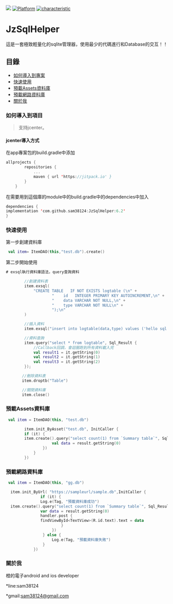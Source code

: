 [![](https://jitpack.io/v/sam38124/JzSqlHelper.svg)](https://jitpack.io/#sam38124/JzSqlHelper)
[![Platform](https://img.shields.io/badge/平台-%20Android%20-brightgreen.svg)](https://github.com/sam38124)
[![characteristic](https://img.shields.io/badge/特點-%20輕量級%20%7C%20簡單易用%20%20%7C%20穩定%20-brightgreen.svg)](https://github.com/sam38124)
# JzSqlHelper
這是一套極致輕量化的sqlite管理器，使用最少的代碼進行和Database的交互！！
## 目錄
* [如何導入到專案](#Import)
* [快速使用](#Use)
* [預載Assets資料庫](#Assetsdb)
* [預載網路資料庫](#Urldb)
* [關於我](#About)

<a name="Import"></a>
### 如何導入到項目
> 支持jcenter。 <br/>

#### jcenter導入方式
在app專案包的build.gradle中添加
```kotlin
allprojects {
		repositories {
			...
			maven { url 'https://jitpack.io' }
		}
	}
```

在需要用到這個庫的module中的build.gradle中的dependencies中加入
```kotlin
dependencies {
implementation 'com.github.sam38124:JzSqlHelper:6.2'
}
```
<a name="Use"></a>
### 快速使用

第一步創建資料庫

```kotlin
 val item= ItemDAO(this,"test.db").create()
```
第二步開始使用
```kotlin
# exsql執行資料庫語法，query查詢資料

        //創建資料表
        item.exsql(
            "CREATE TABLE   IF NOT EXISTS logtable (\n" +
                    "    id   INTEGER PRIMARY KEY AUTOINCREMENT,\n" +
                    "    data VARCHAR NOT NULL,\n" +
                    "    type VARCHAR NOT NULL\n" +
                    ");\n"
        )

        //插入資料
        item.exsql("insert into logtable(data,type) values ('hello sql','sql')")

        //資料查詢
        item.query("select * from logtable", Sql_Result {
            //Callback回調，會迴圈跑到所有資料載入完
            val result1 = it.getString(0)
            val result2 = it.getString(1)
            val result3 = it.getString(2)
        });

       //刪除資料表
       item.droptb("Table")

       //關閉資料庫
       item.close()
```
<a name="Assetsdb"></a>
### 預載Assets資料庫
```kotlin
 val item = ItemDAO(this, "test.db")

        item.init_ByAsset("test.db", InitCaller {
        if (it) {
        item.create().query("select count(1) from `Summary table`", Sql_Result { result ->
                    val data = result.getString(0)
                })
            }
        })
```
<a name="Urldb"></a>
### 預載網路資料庫
```kotlin
 val item = ItemDAO(this, "gg.db")

  item.init_ByUrl( "https://sampleurl/sample.db",InitCaller {
               if (it) {
               Log.e(Tag, "預載資料庫成功")
  item.create().query("select count(1) from `Summary table`", Sql_Result { result ->
               var data = result.getString(0)
               handler.post {
               findViewById<TextView>(R.id.text).text = data
                        }
                    })
                } else {
                    Log.e(Tag, "預載資料庫失敗")
                }
            })
```

<a name="About"></a>
### 關於我
橙的電子android and ios developer

*line:sam38124

*gmail:sam38124@gmail.com

